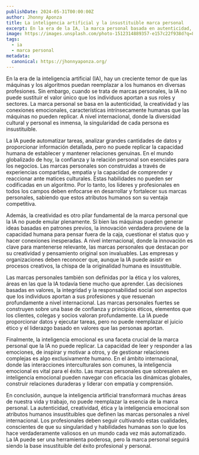 ```yaml
---
publishDate: 2024-05-31T00:00:00Z
author: Jhonny Aponza
title: La inteligencia artificial y la insustituible marca personal
excerpt: En la era de la IA, la marca personal basada en autenticidad, creatividad, ética e inteligencia emocional sigue siendo insustituible.
image: https://images.unsplash.com/photo-1512314889357-e157c22f938d?q=80&w=3800&auto=format&fit=crop&ixlib=rb-4.0.3&ixid=M3wxMjA3fDB8MHxwaG90by1wYWdlfHx8fGVufDB8fHx8fA%3D%3D
tags:
  - ia
  - marca personal
metadata:
  canonical: https://jhonnyaponza.org/
---
```


En la era de la inteligencia artificial (IA), hay un creciente temor de que las máquinas y los algoritmos puedan reemplazar a los humanos en diversas profesiones. Sin embargo, cuando se trata de marcas personales, la IA no puede sustituir el valor único que los individuos aportan a sus roles y sectores. La marca personal se basa en la autenticidad, la creatividad y las conexiones emocionales, características intrínsecamente humanas que las máquinas no pueden replicar. A nivel internacional, donde la diversidad cultural y personal es inmensa, la singularidad de cada persona es insustituible.

La IA puede automatizar tareas, analizar grandes cantidades de datos y proporcionar información detallada, pero no puede replicar la capacidad humana de establecer y mantener relaciones genuinas. En el mundo globalizado de hoy, la confianza y la relación personal son esenciales para los negocios. Las marcas personales son construidas a través de experiencias compartidas, empatía y la capacidad de comprender y reaccionar ante matices culturales. Estas habilidades no pueden ser codificadas en un algoritmo. Por lo tanto, los líderes y profesionales en todos los campos deben enfocarse en desarrollar y fortalecer sus marcas personales, sabiendo que estos atributos humanos son su ventaja competitiva.

Además, la creatividad es otro pilar fundamental de la marca personal que la IA no puede emular plenamente. Si bien las máquinas pueden generar ideas basadas en patrones previos, la innovación verdadera proviene de la capacidad humana para pensar fuera de la caja, cuestionar el status quo y hacer conexiones inesperadas. A nivel internacional, donde la innovación es clave para mantenerse relevante, las marcas personales que destacan por su creatividad y pensamiento original son invaluables. Las empresas y organizaciones deben reconocer que, aunque la IA puede asistir en procesos creativos, la chispa de la originalidad humana es insustituible.

Las marcas personales también son definidas por la ética y los valores, áreas en las que la IA todavía tiene mucho que aprender. Las decisiones basadas en valores, la integridad y la responsabilidad social son aspectos que los individuos aportan a sus profesiones y que resuenan profundamente a nivel internacional. Las marcas personales fuertes se construyen sobre una base de confianza y principios éticos, elementos que los clientes, colegas y socios valoran profundamente. La IA puede proporcionar datos y ejecutar tareas, pero no puede reemplazar el juicio ético y el liderazgo basado en valores que las personas aportan.

Finalmente, la inteligencia emocional es una faceta crucial de la marca personal que la IA no puede replicar. La capacidad de leer y responder a las emociones, de inspirar y motivar a otros, y de gestionar relaciones complejas es algo exclusivamente humano. En el ámbito internacional, donde las interacciones interculturales son comunes, la inteligencia emocional es vital para el éxito. Las marcas personales que sobresalen en inteligencia emocional pueden navegar con eficacia las dinámicas globales, construir relaciones duraderas y liderar con empatía y comprensión.

En conclusión, aunque la inteligencia artificial transformará muchas áreas de nuestra vida y trabajo, no puede reemplazar la esencia de la marca personal. La autenticidad, creatividad, ética y la inteligencia emocional son atributos humanos insustituibles que definen las marcas personales a nivel internacional. Los profesionales deben seguir cultivando estas cualidades, conscientes de que su singularidad y habilidades humanas son lo que los hace verdaderamente valiosos en un mundo cada vez más automatizado. La IA puede ser una herramienta poderosa, pero la marca personal seguirá siendo la base insustituible del éxito profesional y personal.
